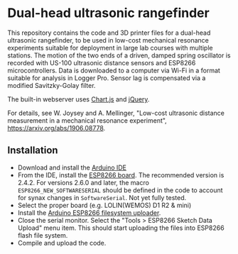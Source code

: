 # Dual-head ultrasonic rangefinder

This repository contains the code and 3D printer files for a dual-head ultrasonic rangefinder, to be used in low-cost mechanical resonance experiments suitable for deployment in large lab courses with multiple stations. The motion of the two ends of a driven, damped spring oscillator is recorded with US-100 ultrasonic distance sensors and ESP8266 microcontrollers. Data is downloaded to a computer via Wi-Fi in a format suitable for analysis in Logger Pro. Sensor lag is compensated via a modified Savitzky-Golay filter. 

The built-in webserver uses [Chart.js](https://www.chartjs.org/) and [jQuery](https://jquery.com/).

For details, see W. Joysey and A. Mellinger, "Low-cost ultrasonic distance measurement in a mechanical resonance experiment", https://arxiv.org/abs/1906.08778.

## Installation
- Download and install the [Arduino IDE](https://www.arduino.cc/en/main/software)
- From the IDE, install the [ESP8266 board](https://arduino-esp8266.readthedocs.io/en/latest/installing.html). The recommended version is 2.4.2. For versions 2.6.0 and later, the macro ``ESP8266_NEW_SOFTWARESERIAL`` should be defined in the code to account for synax changes in ``SoftwareSerial``. Not yet fully tested.
- Select the proper board (e.g. LOLIN(WEMOS) D1 R2 & mini)
- Install the [Arduino ESP8266 filesystem uploader](https://github.com/esp8266/arduino-esp8266fs-plugin).
- Close the serial monitor. Select the "Tools > ESP8266 Sketch Data Upload" menu item. This should start uploading the files into ESP8266 flash file system.
- Compile and upload the code.
